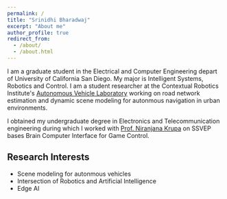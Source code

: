 ```yaml
---
permalink: /
title: "Srinidhi Bharadwaj"
excerpt: "About me"
author_profile: true
redirect_from: 
  - /about/
  - /about.html
---
```


I am a graduate student in the Electrical and Computer Engineering depart of University of California San Diego. My major is Intelligent Systems, Robotics and Control. I am a student researcher at the Contextual Robotics Institute's [Autonomous Vehicle Laboratory](http://avl.ucsd.edu) working on road network estimation and dynamic scene modeling for autonmous navigation in urban environments.

I obtained my undergraduate degree in Electronics and Telecommunication engineering during which I worked with [Prof. Niranjana Krupa](https://staff.pes.edu/nm1042) on SSVEP bases Brain Computer Interface for Game Control.


## Research Interests
- Scene modeling for autonmous vehicles
- Intersection of Robotics and Artificial Intelligence
- Edge AI

